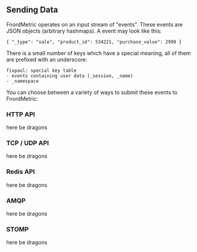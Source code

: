 Sending Data
------------

FnordMetric operates on an input stream of "events". These events are JSON
objects (arbitrary hashmaps). A event may look like this:

    { "_type": "sale", "product_id": 534221, "purchase_value": 2999 }


There is a small number of keys which have a special meaning, all of them
are prefixed with an underscore:

    fixpaul: special key table
    - events containing user data (_session, _name)
    - _namespace


You can choose between a variety of ways to submit these events to FnordMetric:


### HTTP API

here be dragons


### TCP / UDP API

here be dragons


### Redis API

here be dragons


### AMQP

here be dragons


### STOMP

here be dragons

